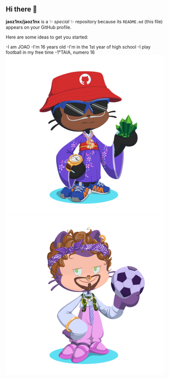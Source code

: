 ## Hi there 👋


**jaoz1nx/jaoz1nx** is a ✨ _special_ ✨ repository because its `README.md` (this file) appears on your GitHub profile.

Here are some ideas to get you started:

-I am JOAO
-I'm 16 years old
-I'm in the 1st year of high school
-I play football in my free time
-1°TAIA, numero 16
![](octocat-1723818475675.png)
![](octocat-1724422886430.png)

